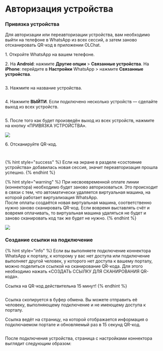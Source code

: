 # Авторизация устройства

### Привязка устройства

Для авторизации или переавторизации устройства, вам необходимо выйти на телефоне в WhatsApp из всех сессий, а затем заново отсканировать QR-код в приложении OLChat.

1\. Откройте WhatsApp на вашем телефоне.

2\. На **Android**: нажмите **Другие опции** > **Связанные устройства**. На **iPhone**: перейдите в **Настройки** WhatsApp > нажмите **Связанные устройства**.

<figure><img src="../../.gitbook/assets/image (287).png" alt=""><figcaption></figcaption></figure>

3\. Нажмите на название устройства.

<figure><img src="../../.gitbook/assets/image (997).png" alt=""><figcaption></figcaption></figure>

4\. Нажмите **ВЫЙТИ**. Если подключено несколько устройств — сделайте выход из всех устройств.

<figure><img src="../../.gitbook/assets/image (259).png" alt=""><figcaption></figcaption></figure>

5\. После того как будет произведён выход из всех устройств, нажмите на кнопку «ПРИВЯЗКА УСТРОЙСТВА».

![](<../../.gitbook/assets/image (717).png>)

6\. Отсканируйте QR-код.

<figure><img src="../../.gitbook/assets/image (20).png" alt=""><figcaption></figcaption></figure>

<figure><img src="../../.gitbook/assets/image (19).png" alt=""><figcaption></figcaption></figure>

{% hint style="success" %}
Если на экране в разделе «состояние устройства» добавилась новая сессия, значит переавторизация прошла успешно.
{% endhint %}

{% hint style="warning" %}
При несвоевременной оплате линии (коннектора) необходимо будет заново авторизоваться. Это происходит в связи с тем, что  автоматически удаляется виртуальная машина, на которой работает виртуализация WhatsApp. \
После оплаты создаётся новая виртуальная машина, соответственно нужно заново сканировать QR-код. Если вовремя выставлять счёт и вовремя оплачивать, то виртуальная машина удаляться не будет и заново сканировать код так же будет не нужно.
{% endhint %}

![](<../../.gitbook/assets/image (274).png>)

### Создание ссылки на подключение

{% hint style="info" %}
Если вы выполняете подключение коннектора WhatsApp к порталу, к которому у вас нет доступа или подключение выполняет другой человек, у которого нет доступа к вашему порталу, можно поделиться ссылкой на сканирование QR-кода. Для этого необходимо нажать «СОЗДАТЬ ССЫЛКУ ДЛЯ СКАНИРОВАНИЯ QR-кода».

Ссылка на QR-код действительна 15 минут!
{% endhint %}

<figure><img src="../../.gitbook/assets/image (73).png" alt=""><figcaption></figcaption></figure>

Ссылка скопируется в буфер обмена. Вы можете отправить её человеку, выполняющему подключение и не имеющему доступа к порталу.

Ссылка ведёт на страницу, на которой отображается информация о подключаемом портале и обновляемый раз в 15 секунд QR-код.

<figure><img src="../../.gitbook/assets/image (74).png" alt=""><figcaption></figcaption></figure>

После подключения устройства, страница с настройками коннектора выглядит следующим образом:

<figure><img src="../../.gitbook/assets/image (75).png" alt=""><figcaption></figcaption></figure>
